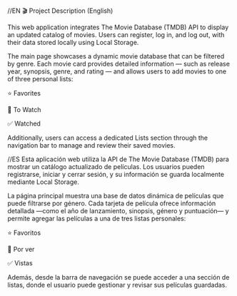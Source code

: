 //EN
🎬 Project Description (English)

This web application integrates The Movie Database (TMDB) API to display an updated catalog of movies.
Users can register, log in, and log out, with their data stored locally using Local Storage.

The main page showcases a dynamic movie database that can be filtered by genre. Each movie card provides detailed information — such as release year, synopsis, genre, and rating — and allows users to add movies to one of three personal lists:

⭐ Favorites

👀 To Watch

✅ Watched

Additionally, users can access a dedicated Lists section through the navigation bar to manage and review their saved movies.

//ES
Esta aplicación web utiliza la API de The Movie Database (TMDB) para mostrar un catálogo actualizado de películas.
Los usuarios pueden registrarse, iniciar y cerrar sesión, y su información se guarda localmente mediante Local Storage.

La página principal muestra una base de datos dinámica de películas que puede filtrarse por género. Cada tarjeta de película ofrece información detallada —como el año de lanzamiento, sinopsis, género y puntuación— y permite agregar las películas a una de tres listas personales:

⭐ Favoritos

👀 Por ver

✅ Vistas

Además, desde la barra de navegación se puede acceder a una sección de listas, donde el usuario puede gestionar y revisar sus películas guardadas.
